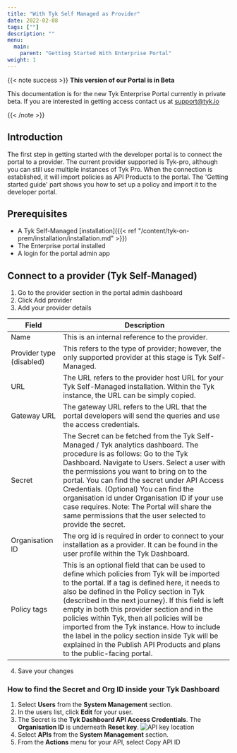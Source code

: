 ```yaml
---
title: "With Tyk Self Managed as Provider"
date: 2022-02-08
tags: [""]
description: ""
menu:
  main:
    parent: "Getting Started With Enterprise Portal"
weight: 1
---
```


{{< note success >}}
**This version of our Portal is in Beta**

This documentation is for the new Tyk Enterprise Portal currently in private beta. If you are interested in getting access contact us at [support@tyk.io](<mailto:support@tyk.io?subject=Tyk Enterprise Portal Beta>)

{{< /note >}}

## Introduction

The first step in getting started with the developer portal is to connect the portal to a provider. The current provider supported is Tyk-pro, although you can still use multiple instances of Tyk Pro. When the connection is established, it will import policies as API Products to the portal. The 'Getting started guide'  part shows you how to set up a policy and import it to the developer portal.

## Prerequisites

- A Tyk Self-Managed [installation]({{< ref "/content/tyk-on-prem/installation/installation.md" >}})
- The Enterprise portal installed
- A login for the portal admin app

## Connect to a provider (Tyk Self-Managed)

1. Go to the provider section in the portal admin dashboard
2. Click Add provider
3. Add your provider details

| Field                    | Description                                                                                                                                                                                                                                                                                                                                                                                                                                                                                                                                                 |
|--------------------------|-------------------------------------------------------------------------------------------------------------------------------------------------------------------------------------------------------------------------------------------------------------------------------------------------------------------------------------------------------------------------------------------------------------------------------------------------------------------------------------------------------------------------------------------------------------|
| Name                     | This is an internal reference to the provider.                                                                                                                                                                                                                                                                                                                                                                                                                                                                                                              |
| Provider type (disabled) | This refers to the type of provider; however, the only supported provider at this stage is Tyk Self-Managed.                                                                                                                                                                                                                                                                                                                                                                                                                                                         |
| URL                      | The URL refers to the provider host URL for your Tyk Self-Managed installation. Within the Tyk instance, the URL can be simply copied.                                                                                                                                                                                                                                                                                                                                                                                                                                                 |
| Gateway URL              | The gateway URL refers to the URL that the portal developers will send the queries and use the access credentials.                                                                                                                                                                                                                                                                                                                                                                                                                                          |
| Secret                   | The Secret can be fetched from the Tyk Self-Managed / Tyk analytics dashboard. The procedure is as follows:  Go to the Tyk Dashboard. Navigate to Users. Select a user with the permissions you want to bring on to the portal. You can find the secret under API Access Credentials. (Optional) You can find the organisation id  under Organisation ID if your use case requires. Note: The Portal will share the same permissions that the user selected to provide the secret.                              |
| Organisation ID          | The org id is required in order to connect to your installation as a provider. It can be found in the user profile within the Tyk Dashboard.                                                                                                                                                                                                                                                                                                                                                                                                                          |
| Policy tags              | This is an optional field that can be used to define which policies from Tyk will be imported to the portal. If a tag is defined here, it needs to also be defined in the Policy section in Tyk (described in the next journey). If this field is left empty in both this provider section and in the policies within Tyk, then all policies will be imported from the Tyk instance. How to include the label in the policy section inside Tyk will be explained in the Publish API Products and plans to the public-facing portal. |

4. Save your changes

### How to find the Secret and Org ID inside your Tyk Dashboard

1.  Select **Users** from the **System Management** section.
2.  In the users list, click **Edit** for your user.
3.  The Secret is the **Tyk Dashboard API Access Credentials**. The **Organisation ID** is underneath **Reset key**. ![API key location](/docs/img/2.10/user_api_id.png)
4.  Select **APIs** from the **System Management** section.
5.  From the **Actions** menu for your API, select Copy API ID
